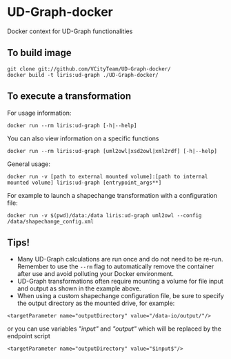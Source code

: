 # UD-Graph-docker
Docker context for UD-Graph functionalities 

## To build image
```
git clone git://github.com/VCityTeam/UD-Graph-docker/
docker build -t liris:ud-graph ./UD-Graph-docker/
```

## To execute a transformation
For usage information: 
```
docker run --rm liris:ud-graph [-h|--help]
```
You can also view information on a specific functions
```
docker run --rm liris:ud-graph [uml2owl|xsd2owl|xml2rdf] [-h|--help]
```

General usage:
```
docker run -v [path to external mounted volume]:[path to internal mounted volume] liris:ud-graph [entrypoint_args**]
```

For example to launch a shapechange transformation with a configuration file:
```
docker run -v $(pwd)/data:/data liris:ud-graph uml2owl --config /data/shapechange_config.xml
```

## Tips!
* Many UD-Graph calculations are run once and do not need to be re-run. Remember to use the `--rm` flag to automatically remove the container after use and avoid polluting your Docker environment.
* UD-Graph transformations often require mounting a volume for file input and output as shown in the example above.
* When using a custom shapechange configuration file, be sure to specify the output directory as the mounted drive, for example:
```
<targetParameter name="outputDirectory" value="/data-io/output/"/>
```
or you can use variables _"$input$"_ and _"$output$"_ which will be replaced by the endpoint script
```
<targetParameter name="outputDirectory" value="$input$"/>
```
